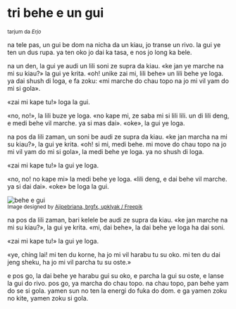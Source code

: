 # tri behe e un gui

<small>tarjum da _Erjo_</small>

na tele pas, un gui be dom na nicha da un kiau, jo transe un rivo.
la gui ye ten un dus rupa. ya ten oko jo dai ka tasa, e nos jo long ka bele.

na un den, la gui ye audi un lili soni ze supra da kiau.
«ke jan ye marche na mi su kiau?» la gui ye krita.
«oh! unike zai mi, lili behe» un lili behe ye loga.
ya dai shush di loga, e fa zoku:
«mi marche do chau topo na jo mi vil yam do mi si gola».

«zai mi kape tu!» loga la gui.

«no, no!», la lili buze ye loga.
«no kape mi, ze saba mi si lili lili. un di lili deng, e medi behe vil marche. ya si mas dai».
«oke», la gui ye loga.

na pos da lili zaman, un soni be audi ze supra da kiau.
«ke jan marcha na mi su kiau?», la gui ye krita.
«oh! si mi, medi behe. mi move do chau topo na jo mi vil yam do mi si gola», la medi behe ye loga.
ya no shush di loga.

«zai mi kape tu!» la gui ye loga.

«no, no! no kape mi» la medi behe ye loga.
«lili deng, e dai behe vil marche. ya si dai dai».
«oke» be loga la gui.

![](http://www.pandunia.info/grafe/behe_e_gui.png "behe e gui")  
<small>Image designed by [Ajipebriana, brgfx, upklyak / Freepik](https://www.freepik.com)</small>

na pos da lili zaman, bari kelele be audi ze supra da kiau.
«ke jan marche na mi su kiau?», la gui ye krita.
«mi, dai behe», la dai behe ye loga ha dai soni.

«zai mi kape tu!» la gui ye loga.

«ye, ching lai! mi ten du korne, ha jo mi vil harabu tu su oko.
mi ten du dai jeng sheku, ha jo mi vil parcha tu su oste.»

e pos go, la dai behe ye harabu gui su oko, e parcha la gui su oste, e lanse la gui do rivo.
pos go, ya marcha do chau topo.
na chau topo, pan behe yam do se si gola.
yamen sun no ten la energi do fuka do dom.
e ga yamen zoku no kite, yamen zoku si gola.

